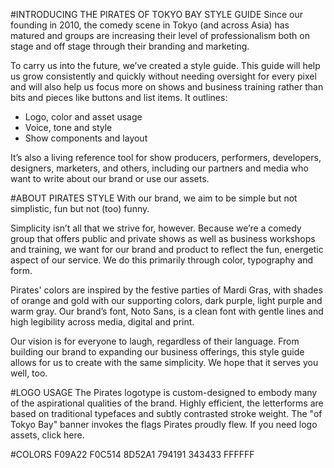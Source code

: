 #INTRODUCING THE PIRATES OF TOKYO BAY STYLE GUIDE
Since our founding in 2010, the comedy scene in Tokyo (and across Asia) has matured and groups are increasing their level of professionalism both on stage and off stage through their branding and marketing. 

To carry us into the future, we’ve created a style guide. This guide will help us grow consistently and quickly without needing oversight for every pixel and will also help us focus more on shows and business training rather than bits and pieces like buttons and list items. It outlines:

- Logo, color and asset usage
- Voice, tone and style
- Show components and layout

It’s also a living reference tool for show producers, performers, developers, designers, marketers, and others, including our partners and media who want to write about our brand or use our assets.
 
#ABOUT PIRATES STYLE
With our brand, we aim to be simple but not simplistic, fun but not (too) funny.

Simplicity isn’t all that we strive for, however. Because we’re a comedy group that offers public and private shows as well as business workshops and training, we want for our brand and product to reflect the fun, energetic aspect of our service. We do this primarily through color, typography and form.

Pirates' colors are inspired by the festive parties of Mardi Gras, with shades of orange and gold with our supporting colors, dark purple, light purple and warm gray. Our brand’s font, Noto Sans, is a clean font with gentle lines and high legibility across media, digital and print.

Our vision is for everyone to laugh, regardless of their language. From building our brand to expanding our business offerings, this style guide allows for us to create with the same simplicity. We hope that it serves you well, too.

#LOGO USAGE
The Pirates logotype is custom-designed to embody many of the aspirational qualities of the brand. Highly efficient, the letterforms are based on traditional typefaces and subtly contrasted stroke weight. The "of Tokyo Bay" banner invokes the flags Pirates proudly flew.  If you need logo assets, click here.

#COLORS
F09A22
F0C514
8D52A1
794191
343433
FFFFFF

